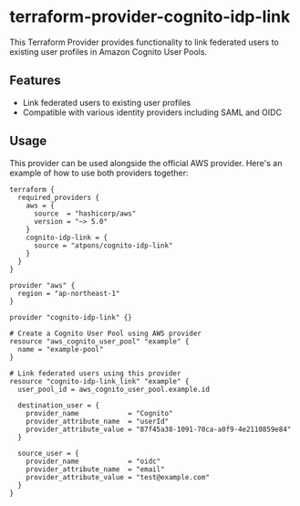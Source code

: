 # terraform-provider-cognito-idp-link

This Terraform Provider provides functionality to link federated users to existing user profiles in Amazon Cognito User Pools.

## Features

- Link federated users to existing user profiles
- Compatible with various identity providers including SAML and OIDC

## Usage

This provider can be used alongside the official AWS provider. Here's an example of how to use both providers together:

```hcl
terraform {
  required_providers {
    aws = {
      source  = "hashicorp/aws"
      version = "~> 5.0"
    }
    cognito-idp-link = {
      source = "atpons/cognito-idp-link"
    }
  }
}

provider "aws" {
  region = "ap-northeast-1"
}

provider "cognito-idp-link" {}

# Create a Cognito User Pool using AWS provider
resource "aws_cognito_user_pool" "example" {
  name = "example-pool"
}

# Link federated users using this provider
resource "cognito-idp-link_link" "example" {
  user_pool_id = aws_cognito_user_pool.example.id

  destination_user = {
    provider_name            = "Cognito"
    provider_attribute_name  = "userId"
    provider_attribute_value = "87f45a38-1091-70ca-a0f9-4e2110859e84"
  }

  source_user = {
    provider_name            = "oidc"
    provider_attribute_name  = "email"
    provider_attribute_value = "test@example.com"
  }
}
```
